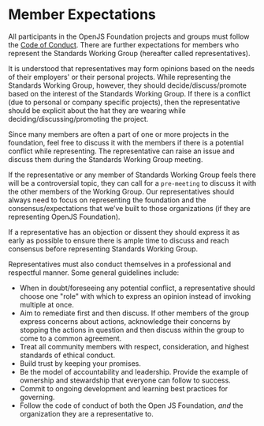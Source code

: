 # Member Expectations

All participants in the OpenJS Foundation projects and groups must follow the [Code of Conduct](https://github.com/openjs-foundation/cross-project-council/blob/HEAD/CODE_OF_CONDUCT.md).
There are further expectations for members who represent the Standards Working Group (hereafter called representatives).

It is understood that representatives may form opinions based on the needs of their employers' or their personal projects. While representing
the Standards Working Group, however, they should decide/discuss/promote based on the interest of the Standards Working Group.
If there is a conflict (due to personal or company specific projects), then the representative should be explicit
about the hat they are wearing while deciding/discussing/promoting the project.

Since many members are often a part of one or more projects in the foundation, feel free to discuss it with the members
if there is a potential conflict while representing. The representative can raise an issue and discuss them during
the Standards Working Group meeting.

If the representative or any member of Standards Working Group feels there will be a controversial topic, they can call for a 
`pre-meeting` to discuss it with the other members of the Working Group. Our representatives should always need to focus on
representing the foundation and the consensus/expectations that we’ve built to those organizations (if they are representing 
OpenJS Foundation). 

If a representative has an objection or dissent they should express it as early as possible to ensure
there is ample time to discuss and reach consensus before representing Standards Working Group.

Representatives must also conduct themselves in a professional and respectful manner. Some general guidelines include:

* When in doubt/foreseeing any potential conflict, a representative should choose one "role" with which to express an opinion instead of invoking multiple at once.
* Aim to remediate first and then discuss. If other members of the group express concerns about actions, acknowledge their concerns by stopping the actions in question and then discuss within the group to come to a common agreement.
* Treat all community members with respect, consideration, and highest standards of ethical conduct.
* Build trust by keeping your promises.
* Be the model of accountability and leadership. Provide the example of ownership and stewardship that everyone can follow to success.
* Commit to ongoing development and learning best practices for governing.
* Follow the code of conduct of both the Open JS Foundation, _and_ the organization they are a representative to.
